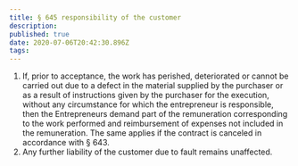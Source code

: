 ```yaml
---
title: § 645 responsibility of the customer
description: 
published: true
date: 2020-07-06T20:42:30.896Z
tags: 
---
```


1. If, prior to acceptance, the work has perished, deteriorated or cannot be carried out due to a defect in the material supplied by the purchaser or as a result of instructions given by the purchaser for the execution, without any circumstance for which the entrepreneur is responsible, then the Entrepreneurs demand part of the remuneration corresponding to the work performed and reimbursement of expenses not included in the remuneration. The same applies if the contract is canceled in accordance with § 643.
2. Any further liability of the customer due to fault remains unaffected.
